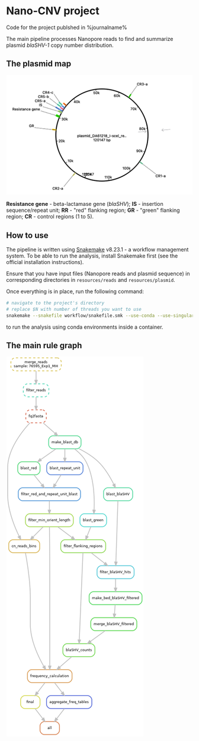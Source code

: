 # Nano-CNV project

Code for the project publshed in %journalname%

The main pipeline processes Nanopore reads to find and summarize plasmid *blaSHV-1* copy number distribution.

## The plasmid map

![Fig. 1. Map of DA61218_I-scel plasmid](images/plasmid_I-scel_full_map.png)

**Resistance gene** - beta-lactamase gene (*blaSHV*); **IS** - insertion sequence/repeat unit; **RR** - "red" flanking region; **GR** - "green" flanking region; **CR** - control regions (1 to 5).

## How to use

The pipeline is written using [Snakemake](https://snakemake.github.io/) v8.23.1 - a workflow management system.
To be able to run the analysis, install Snakemake first (see the official installation instructions).

Ensure that you have input files (Nanopore reads and plasmid sequence) in corresponding directories in `resources/reads` and `resources/plasmid`.

Once everything is in place, run the following command:

```bash
# navigate to the project's directory
# replace $N with number of threads you want to use
snakemake --snakefile workflow/snakefile.smk --use-conda --use-singularity --cores $N 
```

to run the analysis using conda environments inside a container.

## The main rule graph

![DAG](images/rulegraph.png)
